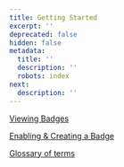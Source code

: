 ```yaml
---
title: Getting Started
excerpt: ''
deprecated: false
hidden: false
metadata:
  title: ''
  description: ''
  robots: index
next:
  description: ''
---
```

[Viewing Badges](https://docs.capillarytech.com/docs/viewing-badges)

[Enabling & Creating a Badge](https://docs.capillarytech.com/docs/enabling-creating-a-badge)

[Glossary of terms](https://docs.capillarytech.com/docs/glossary-of-terms)
